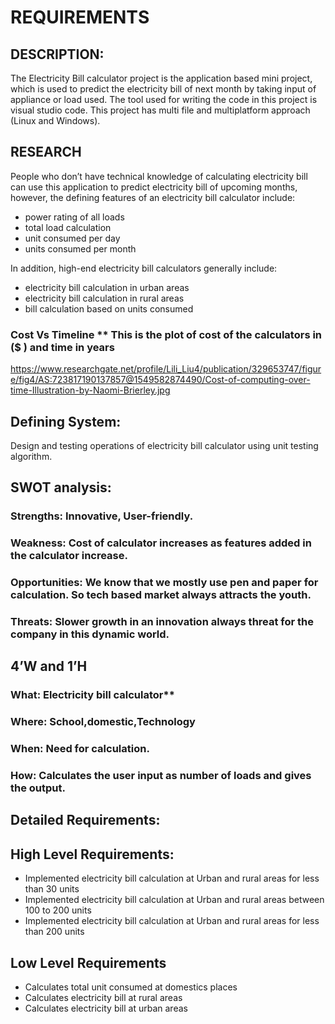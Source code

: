 # REQUIREMENTS
## DESCRIPTION:  
The Electricity Bill calculator project is the application based mini project, which is used to predict the electricity bill of next month by taking input of appliance or load used. The tool used for writing the code in this project is visual studio code. This project has multi file and multiplatform approach (Linux and Windows).

## RESEARCH

People who don’t have technical knowledge of calculating electricity bill can use this application to predict electricity bill of upcoming months, however, the defining features of an electricity bill calculator include:

* power rating of all loads
* total load calculation
* unit consumed per day
* units consumed per month

In addition, high-end electricity bill calculators generally include:

* electricity bill calculation in urban areas
* electricity bill calculation in rural areas
* bill calculation based on units consumed
### Cost Vs Timeline ** This is the plot of cost of the calculators in ($ ) and time in years

https://www.researchgate.net/profile/Lili_Liu4/publication/329653747/figure/fig4/AS:723817190137857@1549582874490/Cost-of-computing-over-time-Illustration-by-Naomi-Brierley.jpg


## Defining System:

Design and testing operations of electricity bill calculator using unit testing algorithm.

## SWOT analysis:

### Strengths: Innovative, User-friendly.

### Weakness: Cost of calculator increases as features added in the calculator increase.

### Opportunities: We know that we mostly use pen and paper for calculation. So tech based market always attracts the youth.

### Threats: Slower growth in an innovation always threat for the company in this dynamic world.

## 4’W and 1’H

### What: Electricity bill calculator**

### Where: School,domestic,Technology

### When: Need for calculation.

### How: Calculates the user input as number of loads and gives the output.

## Detailed Requirements:

## High Level Requirements:
* Implemented electricity bill calculation at Urban and rural areas for less than 30 units	
* Implemented electricity bill calculation at Urban and rural areas between 100 to 200 units
* Implemented electricity bill calculation at Urban and rural  areas for less than 200 units


## Low Level Requirements
* Calculates total unit consumed at domestics places
* Calculates electricity bill at rural areas
* Calculates electricity bill at urban areas